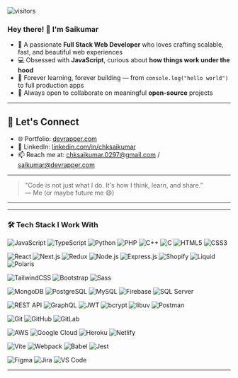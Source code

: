 ![visitors](https://visitor-badge.glitch.me/badge?page_id=chksaikumar)

### Hey there! 👋 I'm Saikumar

- 🧠 A passionate **Full Stack Web Developer** who loves crafting scalable, fast, and beautiful web experiences  
- 💻 Obsessed with **JavaScript**, curious about **how things work under the hood**  
- 💬 Forever learning, forever building — from `console.log("hello world")` to full production apps  
- 💞️ Always open to collaborate on meaningful **open-source** projects



---
## 🤝 Let's Connect
- 🌐 Portfolio: [devrapper.com](https://devrapper.com)  
- 💼 LinkedIn: [linkedin.com/in/chksaikumar](https://linkedin.com/in/chksaikumar)
- 📫 Reach me at: chksaikumar.0297@gmail.com / saikumar@devrapper.com
---

> "Code is not just what I do. It's how I think, learn, and share."  
> — Me (or maybe future me 😄)

---

---

### 🛠️ Tech Stack I Work With

![JavaScript](https://img.shields.io/badge/-JavaScript-F7DF1E?logo=javascript&logoColor=black&style=flat)
![TypeScript](https://img.shields.io/badge/-TypeScript-3178C6?logo=typescript&logoColor=white&style=flat)
![Python](https://img.shields.io/badge/-Python-3776AB?logo=python&logoColor=white&style=flat)
![PHP](https://img.shields.io/badge/-PHP-777BB4?logo=php&logoColor=white&style=flat)
![C++](https://img.shields.io/badge/-C++-00599C?logo=c%2B%2B&logoColor=white&style=flat)
![C](https://img.shields.io/badge/-C-00599C?logo=c&logoColor=white&style=flat)
![HTML5](https://img.shields.io/badge/-HTML5-E34F26?logo=html5&logoColor=white&style=flat)
![CSS3](https://img.shields.io/badge/-CSS3-1572B6?logo=css3&logoColor=white&style=flat)

![React](https://img.shields.io/badge/-React-61DAFB?logo=react&logoColor=black&style=flat)
![Next.js](https://img.shields.io/badge/-Next.js-000000?logo=next.js&logoColor=white&style=flat)
![Redux](https://img.shields.io/badge/-Redux-764ABC?logo=redux&logoColor=white&style=flat)
![Node.js](https://img.shields.io/badge/-Node.js-339933?logo=node.js&logoColor=white&style=flat)
![Express.js](https://img.shields.io/badge/-Express.js-000000?logo=express&logoColor=white&style=flat)
![Shopify](https://img.shields.io/badge/-Shopify-7AB55C?logo=shopify&logoColor=white&style=flat)
![Liquid](https://img.shields.io/badge/-Liquid-FA7343?style=flat)
![Polaris](https://img.shields.io/badge/-Polaris-008060?style=flat&logo=shopify&logoColor=white)

![TailwindCSS](https://img.shields.io/badge/-TailwindCSS-06B6D4?logo=tailwind-css&logoColor=white&style=flat)
![Bootstrap](https://img.shields.io/badge/-Bootstrap-7952B3?logo=bootstrap&logoColor=white&style=flat)
![Sass](https://img.shields.io/badge/-Sass-CC6699?logo=sass&logoColor=white&style=flat)

![MongoDB](https://img.shields.io/badge/-MongoDB-47A248?logo=mongodb&logoColor=white&style=flat)
![PostgreSQL](https://img.shields.io/badge/-PostgreSQL-4169E1?logo=postgresql&logoColor=white&style=flat)
![MySQL](https://img.shields.io/badge/-MySQL-4479A1?logo=mysql&logoColor=white&style=flat)
![Firebase](https://img.shields.io/badge/-Firebase-FFCA28?logo=firebase&logoColor=black&style=flat)
![SQL Server](https://img.shields.io/badge/-SQL%20Server-CC2927?logo=microsoft-sql-server&logoColor=white&style=flat)

![REST API](https://img.shields.io/badge/-REST%20API-000000?style=flat)
![GraphQL](https://img.shields.io/badge/-GraphQL-E10098?logo=graphql&logoColor=white&style=flat)
![JWT](https://img.shields.io/badge/-JWT-000000?logo=jsonwebtokens&logoColor=white&style=flat)
![bcrypt](https://img.shields.io/badge/-bcrypt-333333?style=flat)
![libuv](https://img.shields.io/badge/-libuv-0082C9?style=flat)
![Postman](https://img.shields.io/badge/-Postman-FF6C37?logo=postman&logoColor=white&style=flat)

![Git](https://img.shields.io/badge/-Git-F05032?logo=git&logoColor=white&style=flat)
![GitHub](https://img.shields.io/badge/-GitHub-181717?logo=github&logoColor=white&style=flat)
![GitLab](https://img.shields.io/badge/-GitLab-FC6D26?logo=gitlab&logoColor=white&style=flat)

![AWS](https://img.shields.io/badge/-AWS-232F3E?logo=amazon-aws&logoColor=white&style=flat)
![Google Cloud](https://img.shields.io/badge/-Google%20Cloud-4285F4?logo=google-cloud&logoColor=white&style=flat)
![Heroku](https://img.shields.io/badge/-Heroku-430098?logo=heroku&logoColor=white&style=flat)
![Netlify](https://img.shields.io/badge/-Netlify-00C7B7?logo=netlify&logoColor=white&style=flat)

![Vite](https://img.shields.io/badge/-Vite-646CFF?logo=vite&logoColor=white&style=flat)
![Webpack](https://img.shields.io/badge/-Webpack-8DD6F9?logo=webpack&logoColor=black&style=flat)
![Babel](https://img.shields.io/badge/-Babel-F9DC3E?logo=babel&logoColor=black&style=flat)
![Jest](https://img.shields.io/badge/-Jest-C21325?logo=jest&logoColor=white&style=flat)

![Figma](https://img.shields.io/badge/-Figma-F24E1E?logo=figma&logoColor=white&style=flat)
![Jira](https://img.shields.io/badge/-Jira-0052CC?logo=jira&logoColor=white&style=flat)
![VS Code](https://img.shields.io/badge/-VS%20Code-007ACC?logo=visual-studio-code&logoColor=white&style=flat)


---








<!---
chksaikumar/chksaikumar is a ✨ special ✨ repository because its README.md (this file) appears on your GitHub profile.

You can click the Preview link to take a look at your changes.
--->

